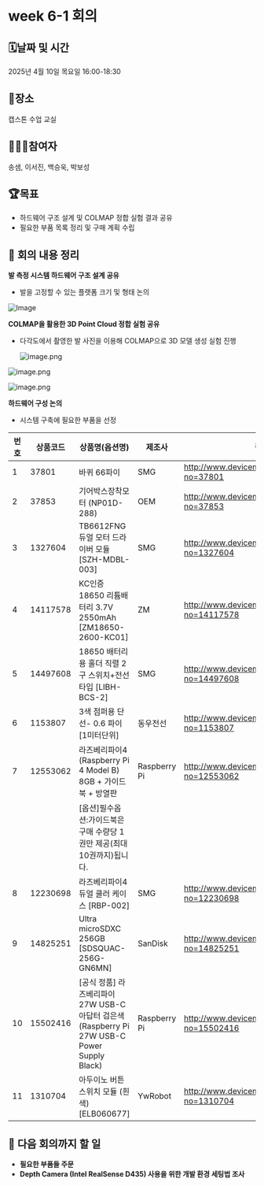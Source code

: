 # week 6-1 회의

## 🗓️날짜 및 시간

2025년 4월 10일 목요일 16:00-18:30

## 🗽장소

캡스톤 수업 교실

## 🙇🏻‍♂️참여자

송샘, 이서진, 백승욱, 박보성

## 🏆목표

- 하드웨어 구조 설계 및 COLMAP 정합 실험 결과 공유
- 필요한 부품 목록 정리 및 구매 계획 수립

## 📌 회의 내용 정리

**발 측정 시스템 하드웨어 구조 설계 공유**

- 발을 고정할 수 있는 플랫폼 크기 및 형태 논의

![Image](https://github.com/user-attachments/assets/c39d4acc-2ed8-4c9a-99e7-8f2abbe8677a)

**COLMAP을 활용한 3D Point Cloud 정합 실험 공유**

- 다각도에서 촬영한 발 사진을 이용해 COLMAP으로 3D 모델 생성 실험 진행
    
    ![image.png](attachment:bc84503e-4fa0-4356-954f-b2e73e7b3325:image.png)
    

![image.png](attachment:c6c73f75-8fee-455a-adcf-5f57087fceab:image.png)

![image.png](attachment:61ae3f57-5a7f-4db0-a00d-9ea65c3149c2:image.png)

**하드웨어 구성 논의**

- 시스템 구축에 필요한 부품을 선정

| 번호 | 상품코드 | 상품명(옵션명) | 제조사 | 링크 | 수량 | 단가 | 합계금액 |
| --- | --- | --- | --- | --- | --- | --- | --- |
| 1 | 37801 | 바퀴 66파이 | SMG | http://www.devicemart.co.kr/goods/view?no=37801 | 4 | 800 | 3,200 |
| 2 | 37853 | 기어박스장착모터 (NP01D-288) | OEM | http://www.devicemart.co.kr/goods/view?no=37853 | 6 | 1,800 | 10,800 |
| 3 | 1327604 | TB6612FNG 듀얼 모터 드라이버 모듈 [SZH-MDBL-003] | SMG | http://www.devicemart.co.kr/goods/view?no=1327604 | 2 | 4,200 | 8,400 |
| 4 | 14117578 | KC인증 18650 리튬배터리 3.7V 2550mAh [ZM18650-2600-KC01] | ZM | http://www.devicemart.co.kr/goods/view?no=14117578 | 2 | 4,000 | 8,000 |
| 5 | 14497608 | 18650 배터리용 홀더 직렬 2구 스위치+전선 타입 [LIBH-BCS-2] | SMG | http://www.devicemart.co.kr/goods/view?no=14497608 | 1 | 600 | 600 |
| 6 | 1153807 | 3색 점퍼용 단선- 0.6 파이 [1미터단위] | 동우전선 | http://www.devicemart.co.kr/goods/view?no=1153807 | 2 | 400 | 800 |
| 7 | 12553062 | 라즈베리파이4 (Raspberry Pi 4 Model B) 8GB + 가이드북 + 방열판 | Raspberry Pi | http://www.devicemart.co.kr/goods/view?no=12553062 | 1 | 112,700 | 112,700 |
|  |  | [옵션]필수옵션:가이드북은 구매 수량당 1권만 제공(최대 10권까지)됩니다. |  |  |  |  |  |
| 8 | 12230698 | 라즈베리파이4 듀얼 쿨러 케이스 [RBP-002] | SMG | http://www.devicemart.co.kr/goods/view?no=12230698 | 1 | 12,000 | 12,000 |
| 9 | 14825251 | Ultra microSDXC 256GB [SDSQUAC-256G-GN6MN] | SanDisk | http://www.devicemart.co.kr/goods/view?no=14825251 | 1 | 25,300 | 25,300 |
| 10 | 15502416 | [공식 정품] 라즈베리파이 27W USB-C 아답터 검은색 (Raspberry Pi 27W USB-C Power Supply Black) | Raspberry Pi | http://www.devicemart.co.kr/goods/view?no=15502416 | 1 | 16,400 | 16,400 |
| 11 | 1310704 | 아두이노 버튼 스위치 모듈 (흰색) [ELB060677] | YwRobot | http://www.devicemart.co.kr/goods/view?no=1310704 | 3 | 1,500 | 4,500 |

## 📌 **다음 회의까지 할 일**

- **필요한 부품들 주문**
- **Depth Camera (Intel RealSense D435) 사용을 위한 개발 환경 세팅법 조사**
